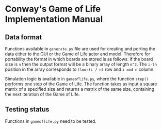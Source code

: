 # Conway's Game of Life Implementation Manual

## Data format

Functions available in ```generate.py``` file are used for creating and porting the data either to the GUI or the Game of Life actor and model. Therefore for portability the format in which boards are stored is as follows:
If the board size is ```n``` then the output format will be a binary array of length ```n^2```. The ```i-th``` position in the array corresponds to ```floor(i / n)``` row and ```i mod n``` column.

Simulation logic is available in ```gameoflife.py```, where the function ```step()``` performs one step of the Game of Life. The function takes as input a square matrix of a specified size and returns a matrix of the same size, containing the next iteration of the Game of Life.

## Testing status

Functions in ```gameoflife.py``` need to be tested.

